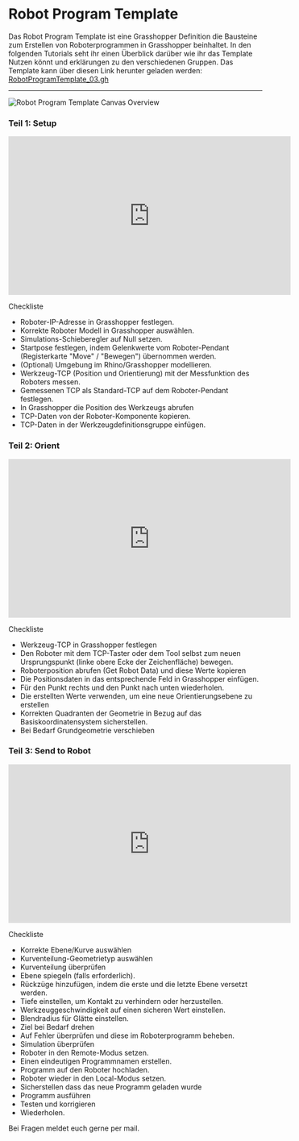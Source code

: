 # Robot Program Template

Das Robot Program Template ist eine Grasshopper Definition die Bausteine zum Erstellen von Roboterprogrammen in Grasshopper beinhaltet.
In den folgenden Tutorials seht ihr einen Überblick darüber wie ihr das Template Nutzen könnt und erklärungen zu den verschiedenen Gruppen.
Das Template kann über diesen Link herunter geladen werden: 
[RobotProgramTemplate_03.gh](https://drive.google.com/open?id=1Smw6pcyGFJC1F1AR0f8tUBgt4BY2mlfh&usp=drive_fs)

______
![Robot Program Template Canvas Overview](/RobotProgramTemplate_03.gh.png)

### Teil 1: Setup 
<iframe width="560" height="315" src="https://www.youtube-nocookie.com/embed/Jcs14sc_ZFg?si=-tSmyixQ81Ex4ePj" title="YouTube video player" frameborder="0" allow="accelerometer; autoplay; clipboard-write; encrypted-media; gyroscope; picture-in-picture; web-share" referrerpolicy="strict-origin-when-cross-origin" allowfullscreen></iframe>

Checkliste

- Roboter-IP-Adresse in Grasshopper festlegen.
- Korrekte Roboter Modell in Grasshopper auswählen.
- Simulations-Schieberegler auf Null setzen.
- Startpose festlegen, indem Gelenkwerte vom Roboter-Pendant (Registerkarte "Move" / "Bewegen") übernommen werden.
- (Optional) Umgebung im Rhino/Grasshopper modellieren.
- Werkzeug-TCP (Position und Orientierung) mit der Messfunktion des Roboters messen.
- Gemessenen TCP als Standard-TCP auf dem Roboter-Pendant festlegen.
- In Grasshopper die Position des Werkzeugs abrufen
- TCP-Daten von der Roboter-Komponente kopieren.
- TCP-Daten in der Werkzeugdefinitionsgruppe einfügen.


### Teil 2: Orient
<iframe width="560" height="315" src="https://www.youtube-nocookie.com/embed/9BAcOcc4xtM?si=37ALhHSh7vH5JmVj" title="YouTube video player" frameborder="0" allow="accelerometer; autoplay; clipboard-write; encrypted-media; gyroscope; picture-in-picture; web-share" referrerpolicy="strict-origin-when-cross-origin" allowfullscreen></iframe>

Checkliste

- Werkzeug-TCP in Grasshopper festlegen
- Den Roboter mit dem TCP-Taster oder dem Tool selbst zum neuen Ursprungspunkt (linke obere Ecke der Zeichenfläche) bewegen.
- Roboterposition abrufen (Get Robot Data) und diese Werte kopieren
- Die Positionsdaten in das entsprechende Feld in Grasshopper einfügen.
- Für den Punkt rechts und den Punkt nach unten wiederholen.
- Die erstellten Werte verwenden, um eine neue Orientierungsebene zu erstellen
- Korrekten Quadranten der Geometrie in Bezug auf das Basiskoordinatensystem sicherstellen.
- Bei Bedarf Grundgeometrie verschieben


### Teil 3: Send to Robot
<iframe width="560" height="315" src="https://www.youtube-nocookie.com/embed/PxDVQCtc5ak?si=3wUyL0x-ksVh6Yh9" title="YouTube video player" frameborder="0" allow="accelerometer; autoplay; clipboard-write; encrypted-media; gyroscope; picture-in-picture; web-share" referrerpolicy="strict-origin-when-cross-origin" allowfullscreen></iframe>

Checkliste

- Korrekte Ebene/Kurve auswählen
- Kurventeilung-Geometrietyp auswählen
- Kurventeilung überprüfen
- Ebene spiegeln (falls erforderlich).
- Rückzüge hinzufügen, indem die erste und die letzte Ebene versetzt werden.
- Tiefe einstellen, um Kontakt zu verhindern oder herzustellen.
- Werkzeuggeschwindigkeit auf einen sicheren Wert einstellen.
- Blendradius für Glätte einstellen.
- Ziel bei Bedarf drehen
- Auf Fehler überprüfen und diese im Roboterprogramm beheben.
- Simulation überprüfen
- Roboter in den Remote-Modus setzen.
- Einen eindeutigen Programmnamen erstellen.
- Programm auf den Roboter hochladen.
- Roboter wieder in den Local-Modus setzen.
- Sicherstellen dass das neue Programm geladen wurde
- Programm ausführen
- Testen und korrigieren
- Wiederholen.

Bei Fragen meldet euch gerne per mail. 